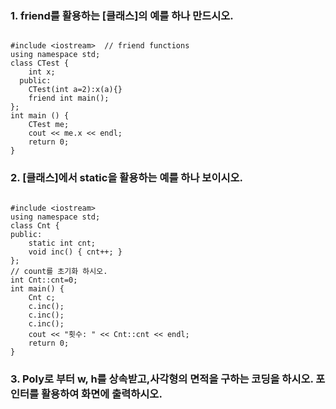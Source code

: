 ### 1. friend를 활용하는 [클래스]의 예를 하나 만드시오.
~~~

#include <iostream>  // friend functions
using namespace std;
class CTest {
  	int x;
  public:
    CTest(int a=2):x(a){}
    friend int main();
};
int main () {
    CTest me;
    cout << me.x << endl;
    return 0;
}
~~~
### 2. [클래스]에서 static을 활용하는 예를 하나 보이시오.
~~~

#include <iostream>
using namespace std;
class Cnt {
public:
    static int cnt;
    void inc() { cnt++; }
};
// count를 초기화 하시오.
int Cnt::cnt=0;
int main() {
    Cnt c;
    c.inc();
    c.inc();
    c.inc();
    cout << "횟수: " << Cnt::cnt << endl;
    return 0;
}

~~~

### 3. Poly로 부터 w, h를 상속받고,사각형의 면적을 구하는 코딩을 하시오. 포인터를 활용하여 화면에 출력하시오.

